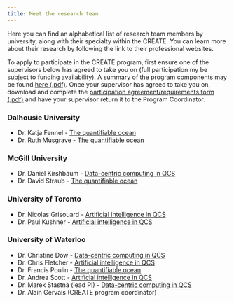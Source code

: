 ```yaml
---
title: Meet the research team
---
```


Here you can find an alphabetical list of research team members by university, along with their specialty within the CREATE. You can learn more about their research by following the link to their professional websites.

To apply to participate in the CREATE program, first ensure one of the supervisors below has agreed to take you on (full participation my be subject to funding availability). A summary of the program components may be found [here (.pdf)](qcs-create2024.github.io/assets/CREATE-QCS-info-packet.pdf). Once your supervisor has agreed to take you on, download and complete the [participation agreement/requirements form (.pdf)](qcs-create2024.github.io/assets/CREATE-QCS-requirements.pdf) and have your supervisor return it to the Program Coordinator.

### Dalhousie University
* Dr. Katja Fennel - [The quantifiable ocean](https://memg.ocean.dal.ca/fennel/)
* Dr. Ruth Musgrave - [The quantifiable ocean](https://mixing.phys.ocean.dal.ca/)

### McGill University
* Dr. Daniel Kirshbaum - [Data-centric computing in QCS](https://web.meteo.mcgill.ca/~dkirshbaum/)
* Dr. David Straub - [The quantifiable ocean](https://web.meteo.mcgill.ca/~david/HOME.html)

### University of Toronto
* Dr. Nicolas Grisouard - [Artificial intelligence in QCS](https://sites.physics.utoronto.ca/nicolasgrisouard)
* Dr. Paul Kushner - [Artificial intelligence in QCS](http://www.pjk.atmosp.physics.utoronto.ca/)

### University of Waterloo
* Dr. Christine Dow - [Data-centric computing in QCS](https://uwaterloo.ca/scholar/c3dow/home)
* Dr. Chris Fletcher - [Artificial intelligence in QCS](https://uwaterloo.ca/scholar/c5fletch/)
* Dr. Francis Poulin - [The quantifiable ocean](https://francispoulin.github.io)
* Dr. Andrea Scott - [Artificial intelligence in QCS](https://uwaterloo.ca/scholar/ka3scott)
* Dr. Marek Stastna (lead PI) - [Data-centric computing in QCS](https://uwaterloo.ca/scholar/mmstastn)
* Dr. Alain Gervais (CREATE program coordinator)

